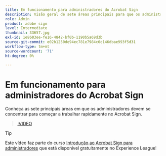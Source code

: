 ```yaml
---
title: Em funcionamento para administradores do Acrobat Sign
description: Visão geral de sete áreas principais para que os administradores comecem a trabalhar rapidamente no Acrobat Sign
role: Admin
product: adobe sign
level: Intermediate
thumbnail: 33657.jpg
exl-id: 1e8603ee-fe16-4842-bf0b-1190b5a69d3b
source-git-commit: e02b1250de94ec781e7984c6c146dbae993f5d31
workflow-type: tm+mt
source-wordcount: '71'
ht-degree: 0%

---
```


# Em funcionamento para administradores do Acrobat Sign

Conheça as sete principais áreas em que os administradores devem se concentrar para começar a trabalhar rapidamente no Acrobat Sign.

>[!VIDEO](https://video.tv.adobe.com/v/33657?hidetitle=true)

>[!TIP]
>
>Este vídeo faz parte do curso [Introdução ao Acrobat Sign para administradores](https://experienceleague.adobe.com/?recommended=Sign-A-1-2020.2) que está disponível gratuitamente no Experience League!
